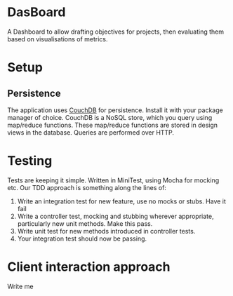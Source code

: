 # DasBoard
A Dashboard to allow drafting objectives for projects, then evaluating them based on visualisations of metrics.

# Setup
## Persistence
The application uses [CouchDB](https://en.wikipedia.org/wiki/CouchDB) for persistence. Install it with your package manager of choice.
CouchDB is a NoSQL store, which you query using map/reduce functions. These map/reduce functions are stored in design views in the database. Queries are performed over HTTP.

# Testing
Tests are keeping it simple. Written in MiniTest, using Mocha for mocking etc. Our TDD approach is something along the lines of:

1. Write an integration test for new feature, use no mocks or stubs. Have it fail
2. Write a controller test, mocking and stubbing wherever appropriate, particularly new unit methods. Make this pass.
3. Write unit test for new methods introduced in controller tests.
4. Your integration test should now be passing.

# Client interaction approach
Write me

